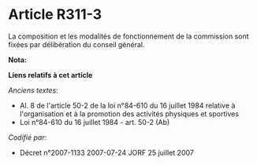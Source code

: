 # Article R311-3

La composition et les modalités de fonctionnement de la commission sont fixées par délibération du conseil général.

**Nota:**



**Liens relatifs à cet article**

_Anciens textes_:

  - Al. 8 de l'article 50-2 de la loi n°84-610 du 16 juillet 1984 relative à l'organisation et à la promotion des activités physiques et sportives
  - Loi n°84-610 du 16 juillet 1984 - art. 50-2 (Ab)

_Codifié par_:

  - Décret n°2007-1133 2007-07-24 JORF 25 juillet 2007
